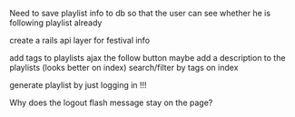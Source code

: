 Need to save playlist info to db so that the user can see whether he is following playlist already


create a rails api layer for festival info

add tags to playlists
ajax the follow button
maybe add a description to the playlists (looks better on index)
search/filter by tags on index

generate playlist by just logging in !!!

Why does the logout flash message stay on the page?
